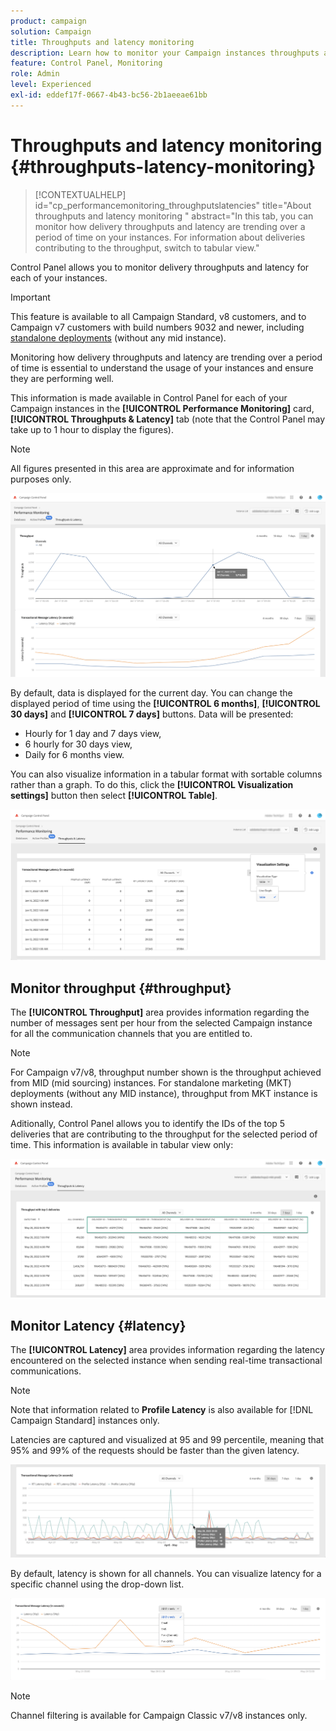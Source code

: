 ```yaml
---
product: campaign
solution: Campaign
title: Throughputs and latency monitoring
description: Learn how to monitor your Campaign instances throughputs and latency in the Control Panel.
feature: Control Panel, Monitoring
role: Admin
level: Experienced
exl-id: eddef17f-0667-4b43-bc56-2b1aeeae61bb
---
```

# Throughputs and latency monitoring {#throughputs-latency-monitoring}

>[!CONTEXTUALHELP]
>id="cp_performancemonitoring_throughputslatencies"
>title="About throughputs and latency monitoring "
>abstract="In this tab, you can monitor how delivery throughputs and latency are trending over a period of time on your instances. For information about deliveries contributing to the throughput, switch to tabular view."

Control Panel allows you to monitor delivery throughputs and latency for each of your instances.

>[!IMPORTANT]
>
>This feature is available to all Campaign Standard, v8 customers, and to Campaign v7 customers with build numbers 9032 and newer, including [standalone deployments](https://experienceleague.adobe.com/docs/campaign-classic/using/installing-campaign-classic/deployment-types-/standalone-deployment.html) (without any mid instance).

Monitoring how delivery throughputs and latency are trending over a period of time is essential to understand the usage of your instances and ensure they are performing well.

This information is made available in Control Panel for each of your Campaign instances in the **[!UICONTROL Performance Monitoring]** card, **[!UICONTROL Throughputs & Latency]** tab (note that the Control Panel may take up to 1 hour to display the figures).

>[!NOTE]
>
>All figures presented in this area are approximate and for information purposes only.

![](assets/throughput-latencies-overview.png)

By default, data is displayed for the current day. You can change the displayed period of time using the **[!UICONTROL 6 months]**, **[!UICONTROL 30 days]** and **[!UICONTROL 7 days]** buttons. Data will be presented:
* Hourly for 1 day and 7 days view,
* 6 hourly for 30 days view,
* Daily for 6 months view.

You can also visualize information in a tabular format with sortable columns rather than a graph. To do this, click the **[!UICONTROL Visualization settings]** button then select **[!UICONTROL Table]**.

![](assets/throughput-latencies-table.png)

## Monitor throughput {#throughput}

The **[!UICONTROL Throughput]** area provides information regarding the number of messages sent per hour from the selected Campaign instance for all the communication channels that you are entitled to.

>[!NOTE]
>
>For Campaign v7/v8, throughput number shown is the throughput achieved from MID (mid sourcing) instances. For standalone marketing (MKT) deployments (without any MID instance), throughput from MKT instance is shown instead.

Aditionally, Control Panel allows you to identify the IDs of the top 5 deliveries that are contributing to the throughput for the selected period of time. This information is available in tabular view only:

![](assets/throughput-latencies-top5.png)

## Monitor Latency {#latency}

The **[!UICONTROL Latency]** area provides information regarding the latency encountered on the selected instance when sending real-time transactional communications.

>[!NOTE]
>
>Note that information related to **Profile Latency** is also available for [!DNL Campaign Standard] instances only.

Latencies are captured and visualized at 95 and 99 percentile, meaning that 95% and 99% of the requests should be faster than the given latency.

![](assets/throughput-latencies-latency.png)

By default, latency is shown for all channels. You can visualize latency for a specific channel using the drop-down list.

![](assets/throughput-latencies-filter.png)

>[!NOTE]
>
>Channel filtering is available for Campaign Classic v7/v8 instances only.
